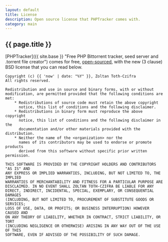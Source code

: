 ```yaml
---
layout: default
title: License
description: Open source license that PHPTracker comes with.
category: main
---
```

## {{ page.title }} ##

[PHPTracker]({{ site.base }} "Free PHP Bittorrent tracker, seed server and .torrent file creator") comes for free, [open-sourced](http://github.com/tcz/PHPTracker), with the new (3 clause) BSD license that you can read below.

    Copyright (c) {{ 'now' | date: "%Y" }}, Zoltan Toth-Czifra
    All rights reserved.

    Redistribution and use in source and binary forms, with or without
    modification, are permitted provided that the following conditions are met:
        * Redistributions of source code must retain the above copyright
          notice, this list of conditions and the following disclaimer.
        * Redistributions in binary form must reproduce the above copyright
          notice, this list of conditions and the following disclaimer in the
          documentation and/or other materials provided with the distribution.
        * Neither the name of the <organization> nor the
          names of its contributors may be used to endorse or promote products
          derived from this software without specific prior written permission.

    THIS SOFTWARE IS PROVIDED BY THE COPYRIGHT HOLDERS AND CONTRIBUTORS "AS IS" AND
    ANY EXPRESS OR IMPLIED WARRANTIES, INCLUDING, BUT NOT LIMITED TO, THE IMPLIED
    WARRANTIES OF MERCHANTABILITY AND FITNESS FOR A PARTICULAR PURPOSE ARE
    DISCLAIMED. IN NO EVENT SHALL ZOLTAN TOTH-CZIFRA BE LIABLE FOR ANY
    DIRECT, INDIRECT, INCIDENTAL, SPECIAL, EXEMPLARY, OR CONSEQUENTIAL DAMAGES
    (INCLUDING, BUT NOT LIMITED TO, PROCUREMENT OF SUBSTITUTE GOODS OR SERVICES;
    LOSS OF USE, DATA, OR PROFITS; OR BUSINESS INTERRUPTION) HOWEVER CAUSED AND
    ON ANY THEORY OF LIABILITY, WHETHER IN CONTRACT, STRICT LIABILITY, OR TORT
    (INCLUDING NEGLIGENCE OR OTHERWISE) ARISING IN ANY WAY OUT OF THE USE OF THIS
    SOFTWARE, EVEN IF ADVISED OF THE POSSIBILITY OF SUCH DAMAGE.